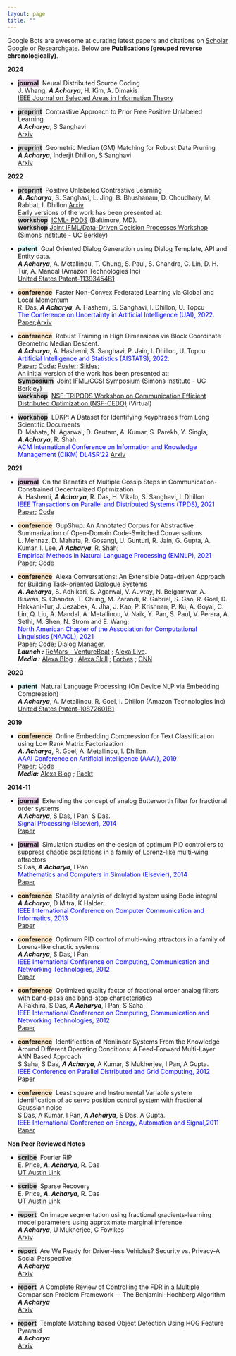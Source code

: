 ```yaml
---
layout: page
title: "" 
---
```

Google Bots are awesome at curating latest papers and citations on [Scholar Google](https://scholar.google.co.in/citations?hl=en&user=uBmgGMAAAAAJ&view_op=list_works&sortby=pubdate) 
or [Researchgate](https://www.researchgate.net/profile/Anish_Acharya2). Below are
**Publications (grouped reverse chronologically)**.

**2024**
- <span style="background-color: thistle">**journal**</span>&nbsp; Neural Distributed Source Coding   
   J. Whang, ***A Acharya***, H. Kim, A. Dimakis   
   [IEEE Journal on Selected Areas in Information Theory](https://ieeexplore.ieee.org/stamp/stamp.jsp?tp=&arnumber=10557705)

- <span style="background-color:lightgrey">**preprint**</span>&nbsp; Contrastive Approach to Prior Free Positive Unlabeled Learning     
   ***A Acharya***,  S Sanghavi  
   [Arxiv](https://arxiv.org/pdf/2402.06038)

- <span style="background-color:lightgrey">**preprint**</span>&nbsp; Geometric Median (GM) Matching for Robust Data Pruning   
   ***A Acharya***,  Inderjit Dhillon, S Sanghavi  
   [Arxiv]()
  
**2022**
- <span style="background-color:lightgrey">**preprint**</span>&nbsp; Positive Unlabeled Contrastive Learning    
   ***A. Acharya***, S. Sanghavi, L. Jing, B. Bhushanam, D. Choudhary, M. Rabbat, I. Dhillon
   [Arxiv](https://arxiv.org/pdf/2206.01206)   
   Early versions of the work has been presented at:       
   <span style="background-color:lightgrey">**workshop**</span>&nbsp; 
  [ICML- PODS](https://sites.google.com/view/icml-2022-pods) (Baltimore, MD).   
  <span style="background-color:lightgrey">**workshop**</span>&nbsp;[Joint IFML/Data-Driven Decision Processes Workshop](https://simons.berkeley.edu/workshops/joint-ifmldata-driven-decision-processes-workshop)
   (Simons Institute - UC Berkley)
  
- <span style="background-color: lightcyan">**patent**</span>&nbsp;
   Goal Oriented Dialog Generation using Dialog Template, API and Entity data.     
   ***A Acharya***, A. Metallinou, T. Chung, S. Paul, S. Chandra, C. Lin, D. H. Tur, A. Mandal (Amazon Technologies Inc)   
   [United States Patent-11393454B1](http://www.pat2pdf.org/patents/pat11393454.pdf)
   
- <span style="background-color: bisque">**conference**</span>&nbsp; 
  Faster Non-Convex Federated Learning via Global and  Local Momentum   
   R. Das, ***A Acharya***, A. Hashemi, S. Sanghavi, I. Dhillon, U. Topcu   
  <span style="color:blue">The Conference on Uncertainty in Artificial Intelligence (UAI), 2022. </span>    
   [Paper](https://proceedings.mlr.press/v180/das22b/das22b.pdf);[Arxiv](https://arxiv.org/abs/2012.04061)
  
- <span style="background-color: bisque">**conference**</span>&nbsp; 
   Robust Training in High Dimensions via Block Coordinate Geometric Median Descent.   
  ***A Acharya***, A. Hashemi, S. Sanghavi, P. Jain, I. Dhillon, U. Topcu     
  <span style="color:blue">Artificial Intelligence and Statistics (AISTATS), 2022. </span>   
   [Paper](https://proceedings.mlr.press/v151/acharya22a/acharya22a.pdf); 
   [Code](https://github.com/anishacharya/BGMD);
   [Poster](https://github.com/anishacharya/BGMD/blob/main/poster_aistats.pdf);
   [Slides](https://github.com/anishacharya/BGMD/blob/main/slides_aistats.pdf);         
   An initial version of the work has been presented at:       
   <span style="background-color:lightgrey">**Symposium**</span>&nbsp; 
  [Joint IFML/CCSI Symposium](https://simons.berkeley.edu/workshops/joint-ifmlccsi-symposium)
   (Simons Institute - UC Berkley)       
   <span style="background-color:lightgrey">**workshop**</span>&nbsp; 
  [NSF-TRIPODS Workshop on Communication Efficient Distributed Optimization (NSF-CEDO)](https://sites.google.com/ucsd.edu/cedo/)
  (Virtual)
  
- <span style="background-color:lightgrey">**workshop**</span>&nbsp; LDKP: A Dataset for Identifying Keyphrases from Long Scientific Documents   
  D. Mahata, N. Agarwal, D. Gautam, A. Kumar, S. Parekh, Y. Singla, ***A.Acharya***, R. Shah.  
  <span style="color:blue">ACM International Conference on Information and Knowledge Management (CIKM) DL4SR’22</span>
  [Arxiv](https://arxiv.org/pdf/2203.15349.pdf)
  
**2021**
- <span style="background-color: thistle">**journal**</span>&nbsp; 
  On the Benefits of Multiple Gossip Steps in Communication-Constrained Decentralized Optimization      
   A. Hashemi, ***A Acharya***, R. Das, H. Vikalo, S. Sanghavi, I. Dhillon      
   <span style="color:blue">IEEE Transactions on Parallel and Distributed Systems (TPDS), 2021 </span>      
   [Paper](https://ieeexplore.ieee.org/stamp/stamp.jsp?arnumber=9664349); 
   [Code](https://github.com/anishacharya/DeLiCoCo)

- <span style="background-color: bisque">**conference**</span>&nbsp;
  GupShup: An Annotated Corpus for Abstractive Summarization of Open-Domain Code-Switched Conversations    
   L. Mehnaz, D. Mahata, R. Gosangi, U. Gunturi, R. Jain, G. Gupta, A. Kumar, I. Lee, ***A Acharya***,  R. Shah;    
   <span style="color:blue">Empirical Methods in Natural Language Processing (EMNLP), 2021</span>    
   [Paper](https://aclanthology.org/2021.emnlp-main.499/);
   [Code](https://github.com/midas-research/gupshup)

- <span style="background-color: bisque">**conference**</span>&nbsp; 
   Alexa Conversations: An Extensible Data-driven Approach for Building Task-oriented Dialogue Systems   
   ***A. Acharya***, S. Adhikari, S. Agarwal, V. Auvray, N. Belgamwar, A. Biswas, S. Chandra, T. Chung, M. Zarandi, 
   R. Gabriel, S. Gao, R. Goel, D. Hakkani-Tur, J. Jezabek, A. Jha, J. Kao, P. Krishnan, P. Ku, A. Goyal, C. Lin, 
   Q. Liu, A. Mandal, A. Metallinou, V. Naik, Y. Pan, S. Paul, V. Perera, A. Sethi, M. Shen, N. Strom and E. Wang;    
   <span style="color:blue">North American Chapter of the Association for Computational Linguistics (NAACL), 2021</span>   
   [Paper](https://www.aclweb.org/anthology/2021.naacl-demos.15/);
   [Code](https://developer.amazon.com/en-US/docs/alexa/conversations/about-alexa-conversations.html);
   [Dialog Manager](https://developer.amazon.com/en-US/alexa/alexa-skills-kit/dialog-management).  
   ***Launch :*** 
   [ReMars - VentureBeat](https://www.youtube.com/watch?v=hEIjCF-KaRY) ;
   [Alexa Live](https://youtu.be/1nYfRvg976E).   
   ***Media :*** 
   [Alexa Blog](https://www.amazon.science/blog/amazon-unveils-novel-alexa-dialog-modeling-for-natural-cross-skill-conversations) ; 
   [Alexa Skill](https://developer.amazon.com/en-US/docs/alexa/conversations/about-alexa-conversations.html) ;
   [Forbes](https://www.forbes.com/sites/cognitiveworld/2019/06/12/amazon-advances-conversational-applications/?sh=443c78197d26) ;
   [CNN](https://www.cnn.com/2020/09/25/tech/amazon-alexa-conversational-ai/index.html)
   
**2020**
- <span style="background-color: lightcyan">**patent**</span>&nbsp;
   Natural Language Processing (On Device NLP via Embedding Compression)    
   ***A Acharya***, A. Metallinou, R. Goel, I. Dhillon (Amazon Technologies Inc)   
   [United States Patent-10872601B1](https://patents.google.com/patent/US10872601B1/en)

**2019**
- <span style="background-color: bisque">**conference**</span>&nbsp;
  Online Embedding Compression for Text Classification using Low Rank Matrix Factorization   
   ***A. Acharya***, R. Goel, A. Metallinou, I. Dhillon.   
   <span style="color:blue">AAAI Conference on Artificial Intelligence (AAAI), 2019</span>   
   [Paper](https://ojs.aaai.org/index.php/AAAI/article/view/4578);
   [Code](https://github.com/anishacharya/Online-Embedding-Compression-AAAI-2019)   
   ***Media:*** 
   [Alexa Blog](https://www.amazon.science/blog/new-method-for-compressing-neural-networks-better-preserves-accuracy) ;
   [Packt](https://hub.packtpub.com/amazon-alexa-ai-researchers-develop-new-method-to-compress-neural-networks-and-preserves-accuracy-of-system/)
   

**2014-11**
- <span style="background-color: thistle">**journal**</span>&nbsp;
  Extending the concept of analog Butterworth filter for fractional order systems    
   ***A Acharya***, S Das, I Pan, S Das.    
   <span style="color:blue">Signal Processing (Elsevier), 2014</span>   
   [Paper](https://www.sciencedirect.com/science/article/abs/pii/S0165168413002910)

- <span style="background-color: thistle">**journal**</span>&nbsp;
  Simulation studies on the design of optimum PID controllers to suppress chaotic oscillations in a
  family of Lorenz-like multi-wing attractors    
  S Das, ***A Acharya***, I Pan.     
  <span style="color:blue">
   Mathematics and Computers in Simulation (Elsevier), 2014</span>    
   [Paper](https://www.sciencedirect.com/science/article/abs/pii/S0378475414000469)

- <span style="background-color: bisque">**conference**</span>&nbsp;
  Stability analysis of delayed system using Bode integral    
   ***A Acharya***, D Mitra, K Halder.    
   <span style="color:blue"> IEEE International Conference on Computer 
   Communication and Informatics, 2013</span>    
   [Paper](https://ieeexplore.ieee.org/abstract/document/6466311)

- <span style="background-color: bisque">**conference**</span>&nbsp;
  Optimum PID control of multi-wing attractors in a family of Lorenz-like chaotic systems   
   ***A Acharya***, S Das, I Pan.      
   <span style="color:blue"> IEEE International Conference on Computing, Communication and Networking 
   Technologies, 2012</span>     
   [Paper](https://ieeexplore.ieee.org/abstract/document/6396002)

- <span style="background-color: bisque">**conference**</span>&nbsp;
  Optimized quality factor of fractional order analog filters with band-pass and band-stop characteristics    
  A Pakhira, S Das, ***A Acharya***, I Pan, S Saha.        
  <span style="color:blue"> IEEE International Conference on Computing, 
  Communication and Networking Technologies, 2012</span>    
  [Paper](https://ieeexplore.ieee.org/abstract/document/6396000)

- <span style="background-color: bisque">**conference**</span>&nbsp;
  Identification of Nonlinear Systems From the Knowledge Around Different Operating Conditions:
  A Feed-Forward Multi-Layer ANN Based Approach    
  S Saha, S Das, ***A Acharya***, A Kumar, S Mukherjee, I Pan, A Gupta.    
  <span style="color:blue">IEEE Conference on Parallel Distributed and Grid Computing, 2012</span>    
  [Paper](https://ieeexplore.ieee.org/abstract/document/6449856)

- <span style="background-color: bisque">**conference**</span>&nbsp;
  Least square and Instrumental Variable system identification of ac servo position control
  system with fractional Gaussian noise    
  S Das, A Kumar, I Pan, ***A Acharya***, S Das, A Gupta.    
  <span style="color:blue"> IEEE International Conference on Energy, Automation and Signal,2011</span>    
  [Paper](https://ieeexplore.ieee.org/abstract/document/6147165)
   

**Non Peer Reviewed Notes** 
- <span style="background-color:lightgrey">**scribe**</span>&nbsp;
  Fourier RIP    
  E. Price, ***A. Acharya***, R. Das     
  [UT Austin Link](https://www.cs.utexas.edu/~ecprice/courses/sublinear/scribe/lec18.pdf)

- <span style="background-color:lightgrey">**scribe**</span>&nbsp; 
  Sparse Recovery    
  E. Price, ***A. Acharya***, R. Das    
  [UT Austin Link](https://www.cs.utexas.edu/~ecprice/courses/sublinear/scribe/lec15.pdf)

- <span style="background-color:lightgrey">**report**</span>&nbsp; 
  On image segmentation using fractional gradients-learning model parameters using approximate marginal inference         
  ***A Acharya***, U Mukherjee, C Fowlkes                 
  [Arxiv](https://arxiv.org/abs/1605.02240)

- <span style="background-color:lightgrey">**report**</span>&nbsp;
  Are We Ready for Driver-less Vehicles? Security vs. Privacy-A Social Perspective    
  ***A Acharya***      
  [Arxiv](https://arxiv.org/abs/1412.5207)

- <span style="background-color:lightgrey">**report**</span>&nbsp; 
  A Complete Review of Controlling the FDR in a Multiple Comparison Problem Framework
  -- The Benjamini-Hochberg Algorithm        
  ***A Acharya***      
  [Arxiv](https://arxiv.org/abs/1406.7117)

- <span style="background-color:lightgrey">**report**</span>&nbsp;
  Template Matching based Object Detection Using HOG Feature Pyramid    
  ***A Acharya***       
  [Arxiv](https://arxiv.org/abs/1406.7120)
